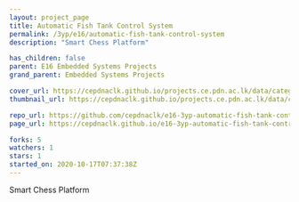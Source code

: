 ```yaml
---
layout: project_page
title: Automatic Fish Tank Control System
permalink: /3yp/e16/automatic-fish-tank-control-system
description: "Smart Chess Platform"

has_children: false
parent: E16 Embedded Systems Projects
grand_parent: Embedded Systems Projects

cover_url: https://cepdnaclk.github.io/projects.ce.pdn.ac.lk/data/categories/3yp/cover_page.jpg
thumbnail_url: https://cepdnaclk.github.io/projects.ce.pdn.ac.lk/data/categories/3yp/thumbnail.jpg

repo_url: https://github.com/cepdnaclk/e16-3yp-automatic-fish-tank-control-system
page_url: https://cepdnaclk.github.io/e16-3yp-automatic-fish-tank-control-system

forks: 5
watchers: 1
stars: 1
started_on: 2020-10-17T07:37:38Z
---
```

Smart Chess Platform

